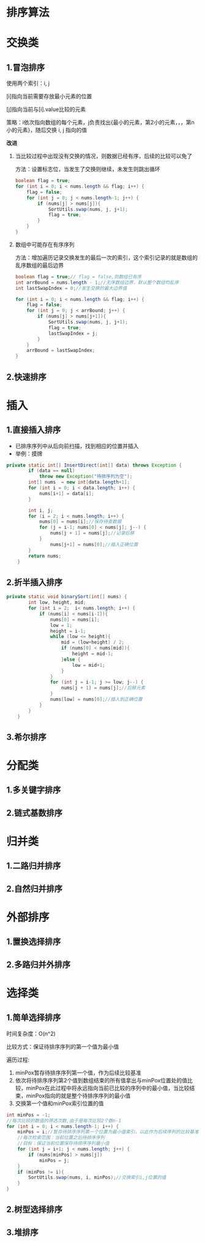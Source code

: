 # 排序算法

#  交换类

## 1.冒泡排序

使用两个索引：i, j

[i]指向当前需要存放最小元素的位置

[j]指向当前与[i].value比较的元素

策略：i依次指向数组的每个元素，j负责找出{最小的元素，第2小的元素，，，第n小的元素}，随后交换 i, j 指向的值

**改进**

1. 当比较过程中出现没有交换的情况，则数据已经有序，后续的比较可以免了

    方法：设置标志位，当发生了交换则继续，未发生则跳出循环

    ```java
    boolean flag = true;
    for (int i = 0; i < nums.length && flag; i++) {
        flag = false;
        for (int j = 0; j < nums.length-1; j++) {
            if (nums[j] > nums[j]){
                SortUtils.swap(nums, j, j+1);
                flag = true;
            }
        }
    }
    ```

2. 数组中可能存在有序序列

    方法：增加遍历记录交换发生的最后一次的索引，这个索引记录的就是数组的乱序数组的最后边界

    ```java
    boolean flag = true;// flag = false,则数组已有序
    int arrBound = nums.length - 1;//无序数组边界，默认整个数组均乱序
    int lastSwapIndex = 0;//发生交换的最大边界值
    
    for (int i = 0; i < nums.length && flag; i++) {
        flag = false;
        for (int j = 0; j < arrBound; j++) {
            if (nums[j] > nums[j+1]){
                SortUtils.swap(nums, j, j+1);
                flag = true;
                lastSwapIndex = j;
            }
        }
        arrBound = lastSwapIndex;
    }
    ```

## 2.快速排序



# 插入

## 1.直接插入排序

- 已排序序列中从后向前扫描，找到相应的位置并插入
- 举例：摸牌

```java
private static int[] InsertDirect(int[] data) throws Exception {
        if (data == null)
            throw new Exception("待排序列为空");
        int[] nums  = new int[data.length+1];
        for (int i = 0; i < data.length; i++) {
            nums[i+1] = data[i];
        }

        int i, j;
        for (i = 2; i < nums.length; i++) {
            nums[0] = nums[i];//保存待查数据
            for (j = i-1; nums[0] < nums[j]; j--) {
                nums[j + 1] = nums[j];//记录后移
            }
                nums[j+1] = nums[0];//插入正确位置
        }
        return nums;
    }
```



## 2.折半插入排序

```java
private static void binarySort(int[] nums) {
        int low, height, mid;
        for (int i = 2;  i< nums.length; i++) {
            if (nums[i] < nums[i-1]){
                nums[0] = nums[i];
                low = 1;
                height = i-1;
                while (low <= height){
                    mid = (low+height) / 2;
                    if (nums[0] < nums[mid]){
                        height = mid-1;
                    }else {
                        low = mid+1;
                    }
                }
                for (int j = i-1; j >= low; j--) {
                    nums[j + 1] = nums[j];//后移元素
                }
                nums[low] = nums[0];//插入到正确位置
            }
        }
    }
```



## 3.希尔排序



# 分配类

## 1.多关键字排序

## 2.链式基数排序

# 归并类

## 1.二路归并排序

## 2.自然归并排序

# 外部排序

## 1.置换选择排序

## 2.多路归并外排序

# 选择类

## 1.简单选择排序

时间复杂度：O(n^2)

比较方式：保证待排序序列的第一个值为最小值

遍历过程:

1. minPox暂存待排序序列第一个值，作为后续比较基准
2. 依次将待排序序列第2个值到数组结束的所有值拿出与minPox位置处的值比较，minPox在此过程中将永远指向当前已比较的序列中的最小值，当比较结束，minPox指向的就是整个待排序序列的最小值
3. 交换第一个值和minPox索引位置的值

```java
int minPos = -1;
//每次比较的数值的筛选次数,由于是每次比较2个数n-1
for (int i = 0; i < nums.length-1; i++) {
    minPos = i;//暂存待排序序列第一个位置为最小值索引，以此作为后续序列的比较基准
    //每次检索范围：当前位置之后待排序序列
    //目标：保证当前位置保存待排序序列最小值
    for (int j = i+1; j < nums.length; j++) {
        if (nums[minPos] > nums[j])
            minPos = j;
    }
    if (minPos != i){
        SortUtils.swap(nums, i, minPos);//交换索引i,j位置的值
    }
}
```

## 2.树型选择排序

## 3.堆排序
